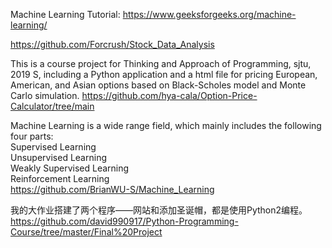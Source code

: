 Machine Learning Tutorial:  https://www.geeksforgeeks.org/machine-learning/  




https://github.com/Forcrush/Stock_Data_Analysis  

This is a course project for Thinking and Approach of Programming, sjtu, 2019 S, including a Python application and a html file for pricing European, American, and Asian options based on Black-Scholes model and Monte Carlo simulation. https://github.com/hya-cala/Option-Price-Calculator/tree/main  

Machine Learning is a wide range field, which mainly includes the following four parts:  
Supervised Learning  
Unsupervised Learning  
Weakly Supervised Learning  
Reinforcement Learning  
https://github.com/BrianWU-S/Machine_Learning     

我的大作业搭建了两个程序——网站和添加圣诞帽，都是使用Python2编程。  https://github.com/david990917/Python-Programming-Course/tree/master/Final%20Project  
